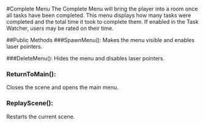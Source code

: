 #Complete Menu
The Complete Menu will bring the player into a room once all tasks have been completed. This menu displays how many tasks were completed and the total time it took to complete them. If enabled in the Task Watcher, users may be rated on their time.

##Public Methods
###SpawnMenu():
Makes the menu visible and enables laser pointers.

###DeleteMenu():
Hides the menu and disables laser pointers.

### ReturnToMain():
Closes the scene and opens the main menu.

### ReplayScene():
Restarts the current scene.
